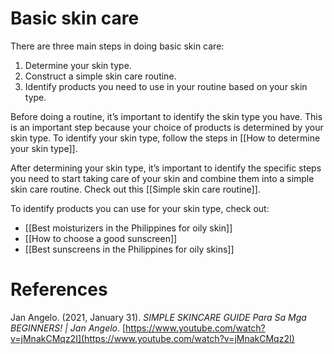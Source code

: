 # Basic skin care

There are three main steps in doing basic skin care:

1. Determine your skin type.
2. Construct a simple skin care routine.
3. Identify products you need to use in your routine based on your skin type.

Before doing a routine, it’s important to identify the skin type you have. This is an important step because your choice of products is determined by your skin type. To identify your skin type, follow the steps in [[How to determine your skin type]].

After determining your skin type, it’s important to identify the specific steps you need to start taking care of your skin and combine them into a simple skin care routine. Check out this [[Simple skin care routine]].

To identify products you can use for your skin type, check out:

- [[Best moisturizers in the Philippines for oily skin]]
- [[How to choose a good sunscreen]]
- [[Best sunscreens in the Philippines for oily skins]]

# References

Jan Angelo. (2021, January 31). *SIMPLE SKINCARE GUIDE Para Sa Mga BEGINNERS! | Jan Angelo*. [https://www.youtube.com/watch?v=jMnakCMqz2I](https://www.youtube.com/watch?v=jMnakCMqz2I)

